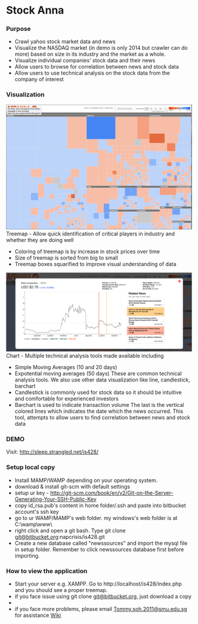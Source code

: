 # Stock Anna #
### Purpose  ###
 - Crawl  yahoo stock market data and news
 - Visualize the NASDAQ market (in demo is only 2014 but crawler can do more) based on size in its industry and the market as a whole.
 - Visualize individual companies' stock data and their news
 - Allow users to browse for correlation between news and stock data
 - Allow users to use technical analysis on the stock data from the company of interest

### Visualization ###
![Industry level](https://raw.githubusercontent.com/napcrisis/AppAnna/master/screenshot/industry.png "AppAnna Industry Overview")
Treemap - Allow quick identification of critical players in industry and whether they are doing well
 - Coloring of treemap is by increase in stock prices over time
 - Size of treemap is sorted from big to small
 - Treemap boxes squarified to improve visual understanding of data

![Company level](https://raw.githubusercontent.com/napcrisis/AppAnna/master/screenshot/company.png "AppAnna Company review")
Chart - Multiple technical analysis tools made available including
 - Simple Moving Averages (10 and 20 days)
 - Expotential moving averages (50 days) 
These are common technical analysis tools. We also use other data visualization like line, candlestick, barchart
 - Candlestick is commonly used for stock data so it should be intuitive and comfortable for experienced investors
 - Barchart is used to indicate transaction volume 
The last is the vertical colored lines which indicates the date which the news occurred. This tool, attempts to allow users to find correlation between news and stock data
### DEMO ###
Visit: http://sleep.strangled.net/is428/

### Setup local copy  ###

* Install MAMP/WAMP depending on your operating system.
* download & install git-scm with default settings
* setup ur key - http://git-scm.com/book/en/v2/Git-on-the-Server-Generating-Your-SSH-Public-Key
* copy id_rsa.pub's content in home folder/.ssh and paste into bitbucket account's ssh key
* go to ur WAMP/MAMP's web folder. my windows's web folder is at C:\wamp\www\
* right click and open a git bash. Type git clone git@bitbucket.org:napcrisis/is428.git
* Create a new database called "newssources" and import the mysql file in setup folder. Remember to click newssources database first before importing.

### How to view the application ###
* Start your server e.g. XAMPP. Go to http://localhost/is428/index.php and you should see a proper treemap. 
* if you face issue using git clone git@bitbucket.org, just download a copy
*
* if you face more problems, please email Tommy.soh.2011@smu.edu.sg for assistance
[Wiki](https://wiki.smu.edu.sg/1415t1is428/Anna%27s_kakia_Proposal)
